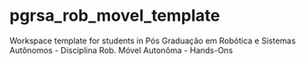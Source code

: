 # pgrsa_rob_movel_template
Workspace template for students in Pós Graduação em Robótica e Sistemas Autônomos - Disciplina Rob. Móvel Autonôma - Hands-Ons
